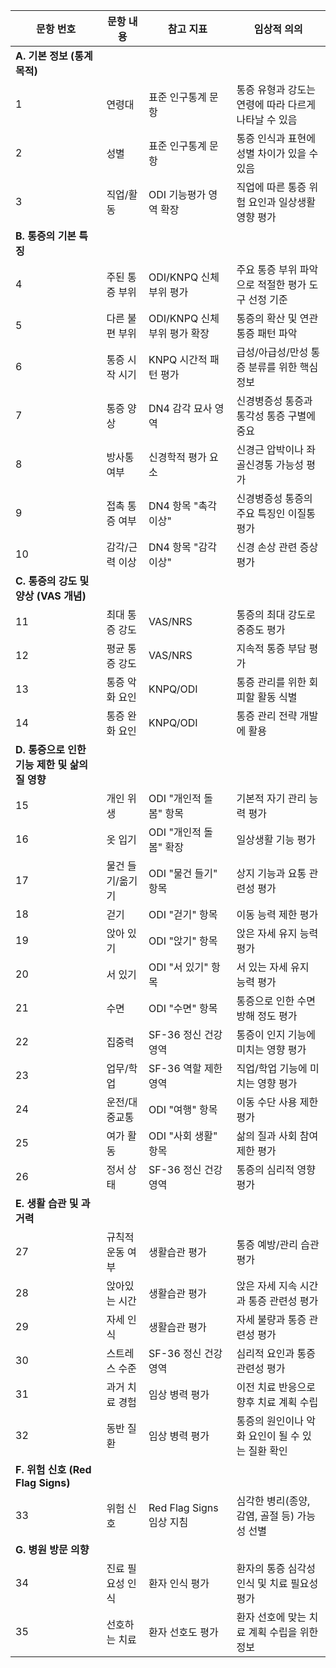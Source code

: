 
| 문항 번호                          | 문항 내용     | 참고 지표                | 임상적 의의                               |
| ------------------------------ | --------- | -------------------- | ------------------------------------ |
| **A. 기본 정보 (통계 목적)**           |           |                      |                                      |
| 1                              | 연령대       | 표준 인구통계 문항           | 통증 유형과 강도는 연령에 따라 다르게 나타날 수 있음 |
| 2                              | 성별        | 표준 인구통계 문항           | 통증 인식과 표현에 성별 차이가 있을 수 있음         |
| 3                              | 직업/활동     | ODI 기능평가 영역 확장       | 직업에 따른 통증 위험 요인과 일상생활 영향 평가    |
| **B. 통증의 기본 특징**               |           |                      |                                      |
| 4                              | 주된 통증 부위  | ODI/KNPQ 신체 부위 평가    | 주요 통증 부위 파악으로 적절한 평가 도구 선정 기준  |
| 5                              | 다른 불편 부위  | ODI/KNPQ 신체 부위 평가 확장 | 통증의 확산 및 연관 통증 패턴 파악           |
| 6                              | 통증 시작 시기  | KNPQ 시간적 패턴 평가       | 급성/아급성/만성 통증 분류를 위한 핵심 정보      |
| 7                              | 통증 양상     | DN4 감각 묘사 영역         | 신경병증성 통증과 통각성 통증 구별에 중요        |
| 8                              | 방사통 여부    | 신경학적 평가 요소           | 신경근 압박이나 좌골신경통 가능성 평가          |
| 9                              | 접촉 통증 여부  | DN4 항목 "촉각 이상"       | 신경병증성 통증의 주요 특징인 이질통 평가           |
| 10                             | 감각/근력 이상  | DN4 항목 "감각 이상"       | 신경 손상 관련 증상 평가                 |
| **C. 통증의 강도 및 양상 (VAS 개념)**    |           |                      |                                      |
| 11                             | 최대 통증 강도  | VAS/NRS              | 통증의 최대 강도로 중증도 평가           |
| 12                             | 평균 통증 강도  | VAS/NRS              | 지속적 통증 부담 평가                |
| 13                             | 통증 악화 요인  | KNPQ/ODI             | 통증 관리를 위한 회피할 활동 식별            |
| 14                             | 통증 완화 요인  | KNPQ/ODI             | 통증 관리 전략 개발에 활용                |
| **D. 통증으로 인한 기능 제한 및 삶의 질 영향** |           |                      |                                      |
| 15                             | 개인 위생     | ODI "개인적 돌봄" 항목      | 기본적 자기 관리 능력 평가             |
| 16                             | 옷 입기      | ODI "개인적 돌봄" 확장      | 일상생활 기능 평가                     |
| 17                             | 물건 들기/옮기기 | ODI "물건 들기" 항목       | 상지 기능과 요통 관련성 평가            |
| 18                             | 걷기        | ODI "걷기" 항목          | 이동 능력 제한 평가                 |
| 19                             | 앉아 있기     | ODI "앉기" 항목          | 앉은 자세 유지 능력 평가              |
| 20                             | 서 있기      | ODI "서 있기" 항목        | 서 있는 자세 유지 능력 평가            |
| 21                             | 수면        | ODI "수면" 항목          | 통증으로 인한 수면 방해 정도 평가         |
| 22                             | 집중력       | SF-36 정신 건강 영역       | 통증이 인지 기능에 미치는 영향 평가          |
| 23                             | 업무/학업     | SF-36 역할 제한 영역       | 직업/학업 기능에 미치는 영향 평가           |
| 24                             | 운전/대중교통   | ODI "여행" 항목          | 이동 수단 사용 제한 평가                 |
| 25                             | 여가 활동     | ODI "사회 생활" 항목       | 삶의 질과 사회 참여 제한 평가              |
| 26                             | 정서 상태     | SF-36 정신 건강 영역       | 통증의 심리적 영향 평가                 |
| **E. 생활 습관 및 과거력**             |           |                      |                                      |
| 27                             | 규칙적 운동 여부 | 생활습관 평가              | 통증 예방/관리 습관 평가                 |
| 28                             | 앉아있는 시간   | 생활습관 평가              | 앉은 자세 지속 시간과 통증 관련성 평가         |
| 29                             | 자세 인식     | 생활습관 평가              | 자세 불량과 통증 관련성 평가               |
| 30                             | 스트레스 수준   | SF-36 정신 건강 영역       | 심리적 요인과 통증 관련성 평가             |
| 31                             | 과거 치료 경험  | 임상 병력 평가             | 이전 치료 반응으로 향후 치료 계획 수립            |
| 32                             | 동반 질환     | 임상 병력 평가             | 통증의 원인이나 악화 요인이 될 수 있는 질환 확인      |
| **F. 위험 신호 (Red Flag Signs)**  |           |                      |                                      |
| 33                             | 위험 신호     | Red Flag Signs 임상 지침 | 심각한 병리(종양, 감염, 골절 등) 가능성 선별    |
| **G. 병원 방문 의향**                |           |                      |                                      |
| 34                             | 진료 필요성 인식 | 환자 인식 평가             | 환자의 통증 심각성 인식 및 치료 필요성 평가         |
| 35                             | 선호하는 치료   | 환자 선호도 평가            | 환자 선호에 맞는 치료 계획 수립을 위한 정보         |